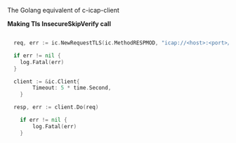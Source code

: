 The Golang equivalent of c-icap-client

**Making Tls InsecureSkipVerify call**

```go

  req, err := ic.NewRequestTLS(ic.MethodRESPMOD, "icap://<host>:<port>/<path>", httpReq, httpResp,"tls")

  if err != nil {
    log.Fatal(err)
  }

  client := &ic.Client{
		Timeout: 5 * time.Second,
	}

  resp, err := client.Do(req)

	if err != nil {
		log.Fatal(err)
	}

```



